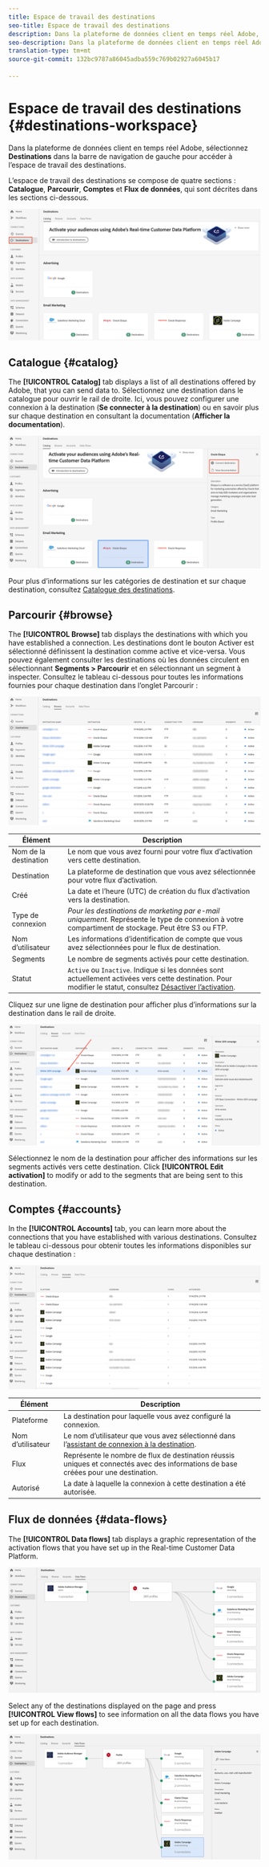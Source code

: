 ```yaml
---
title: Espace de travail des destinations
seo-title: Espace de travail des destinations
description: Dans la plateforme de données client en temps réel Adobe, sélectionnez Destinations dans la barre de navigation de gauche pour accéder à l’espace de travail des destinations.
seo-description: Dans la plateforme de données client en temps réel Adobe, sélectionnez Destinations dans la barre de navigation de gauche pour accéder à l’espace de travail des destinations.
translation-type: tm+mt
source-git-commit: 132bc9787a86045adba559c769b02927a6045b17

---
```



# Espace de travail des destinations {#destinations-workspace}

Dans la plateforme de données client en temps réel Adobe, sélectionnez **Destinations** dans la barre de navigation de gauche pour accéder à l’espace de travail des destinations.

L’espace de travail des destinations se compose de quatre sections : **Catalogue**, **Parcourir**, **Comptes** et **Flux de données**, qui sont décrites dans les sections ci-dessous.

![Destinations-overview](/help/rtcdp/destinations/assets/destinations-overview.png)

## Catalogue {#catalog}

The **[!UICONTROL Catalog]** tab displays a list of all destinations offered by Adobe, that you can send data to. Sélectionnez une destination dans le catalogue pour ouvrir le rail de droite. Ici, vous pouvez configurer une connexion à la destination (**Se connecter à la destination**) ou en savoir plus sur chaque destination en consultant la documentation (**Afficher la documentation**).

![Options du catalogue des destinations](/help/rtcdp/destinations/assets/destination-ui-catalog-options.png)

Pour plus d’informations sur les catégories de destination et sur chaque destination, consultez [Catalogue des destinations](/help/rtcdp/destinations/destinations-catalog.md).

## Parcourir {#browse}

The **[!UICONTROL Browse]** tab displays the destinations with which you have established a connection. Les destinations dont le bouton Activer est sélectionné définissent la destination comme active et vice-versa. Vous pouvez également consulter les destinations où les données circulent en sélectionnant **Segments > Parcourir** et en sélectionnant un segment à inspecter. Consultez le tableau ci-dessous pour toutes les informations fournies pour chaque destination dans l’onglet Parcourir :

![Onglet Parcourir](/help/rtcdp/destinations/assets/browse-tab.png)

| Élément | Description |
---------|----------
| Nom de la destination | Le nom que vous avez fourni pour votre flux d’activation vers cette destination. |
| Destination | La plateforme de destination que vous avez sélectionnée pour votre flux d’activation. |
| Créé | La date et l’heure (UTC) de création du flux d’activation vers la destination. |
| Type de connexion | *Pour les destinations de marketing par e-mail uniquement*. Représente le type de connexion à votre compartiment de stockage. Peut être S3 ou FTP. |
| Nom d’utilisateur | Les informations d’identification de compte que vous avez sélectionnées pour le flux de destination. |
| Segments | Le nombre de segments activés pour cette destination. |
| Statut | `Active` ou `Inactive`. Indique si les données sont actuellement activées vers cette destination. Pour modifier le statut, consultez [Désactiver l’activation](/help/rtcdp/destinations/activate-destinations.md#disable-activation). |

Cliquez sur une ligne de destination pour afficher plus d’informations sur la destination dans le rail de droite.

![Cliquer sur la ligne de destination](/help/rtcdp/destinations/assets/click-destination-row.png)

Sélectionnez le nom de la destination pour afficher des informations sur les segments activés vers cette destination. Click **[!UICONTROL Edit activation]** to modify or add to the segments that are being sent to this destination.

## Comptes {#accounts}

In the **[!UICONTROL Accounts]** tab, you can learn more about the connections that you have established with various destinations. Consultez le tableau ci-dessous pour obtenir toutes les informations disponibles sur chaque destination :

![Onglet Comptes](/help/rtcdp/destinations/assets/accounts-tab.png)

| Élément | Description |
---------|----------
| Plateforme | La destination pour laquelle vous avez configuré la connexion. |
| Nom d’utilisateur | Le nom d’utilisateur que vous avez sélectionné dans l’[assistant de connexion à la destination](/help/rtcdp/destinations/email-marketing-destinations.md#connect-destination). |
| Flux | Représente le nombre de flux de destination réussis uniques et connectés avec des informations de base créées pour une destination. |
| Autorisé | La date à laquelle la connexion à cette destination a été autorisée. |

## Flux de données {#data-flows}

The **[!UICONTROL Data flows]** tab displays a graphic representation of the activation flows that you have set up in the Real-time Customer Data Platform.

![Data-flows1](/help/rtcdp/destinations/assets/data-flows1.png)

Select any of the destinations displayed on the page and press **[!UICONTROL View flows]** to see information on all the data flows you have set up for each destination.

![Data-flows2](/help/rtcdp/destinations/assets/data-flows2.png)